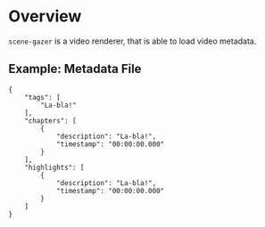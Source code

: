 
# Overview

`scene-gazer` is a video renderer, that is able to load video metadata.

## Example: Metadata File

```
{
    "tags": [
        "La-bla!"
    ],
    "chapters": [
        {
            "description": "La-bla!",
            "timestamp": "00:00:00.000"
        }
    ],
    "highlights": [
        {
            "description": "La-bla!",
            "timestamp": "00:00:00.000"
        }
    ]
}
```
